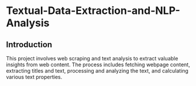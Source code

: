 # Textual-Data-Extraction-and-NLP-Analysis

## Introduction
This project involves web scraping and text analysis to extract valuable insights from web content. The process includes fetching webpage content, extracting titles and text, processing and analyzing the text, and calculating various text properties.

